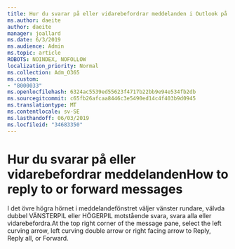 ```yaml
---
title: Hur du svarar på eller vidarebefordrar meddelanden i Outlook på webben
ms.author: daeite
author: daeite
manager: joallard
ms.date: 6/3/2019
ms.audience: Admin
ms.topic: article
ROBOTS: NOINDEX, NOFOLLOW
localization_priority: Normal
ms.collection: Adm_O365
ms.custom:
- "8000033"
ms.openlocfilehash: 6324ac5539ed55623f4717b22bb9e94e534fb2db
ms.sourcegitcommit: c65fb26afcaa8446c3e5490ed14c4f403b9d0945
ms.translationtype: MT
ms.contentlocale: sv-SE
ms.lasthandoff: 06/03/2019
ms.locfileid: "34683350"
---
```

# <a name="how-to-reply-to-or-forward-messages"></a><span data-ttu-id="f39a3-102">Hur du svarar på eller vidarebefordrar meddelanden</span><span class="sxs-lookup"><span data-stu-id="f39a3-102">How to reply to or forward messages</span></span>

<span data-ttu-id="f39a3-103">I det övre högra hörnet i meddelandefönstret väljer vänster rundare, välvda dubbel VÄNSTERPIL eller HÖGERPIL motstående svara, svara alla eller vidarebefordra.</span><span class="sxs-lookup"><span data-stu-id="f39a3-103">At the top right corner of the message pane, select the left curving arrow, left curving double arrow or right facing arrow to Reply, Reply all, or Forward.</span></span>
